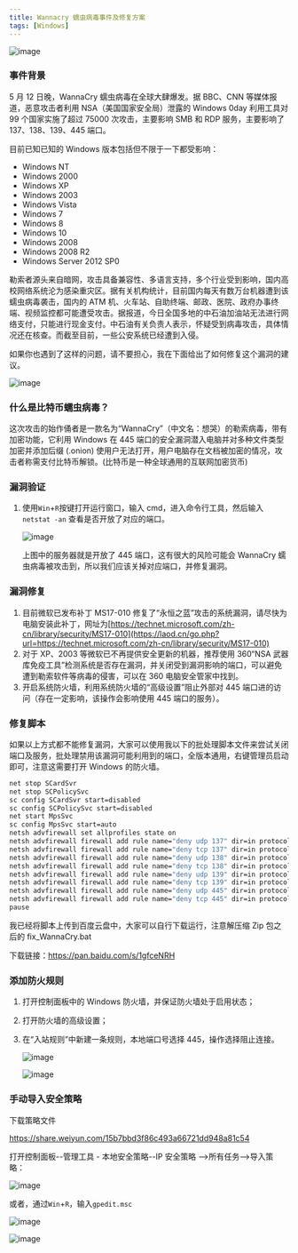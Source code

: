 ```yaml
---
title: Wannacry 蠕虫病毒事件及修复方案
tags: [Windows]
---
```


![image](https://samzong.oss-cn-shenzhen.aliyuncs.com/blog/3d0jo.png)

### 事件背景

5 月 12 日晚，WannaCry 蠕虫病毒在全球大肆爆发。据 BBC、CNN 等媒体报道，恶意攻击者利用 NSA（美国国家安全局）泄露的 Windows 0day 利用工具对 99 个国家实施了超过 75000 次攻击，主要影响 SMB 和 RDP 服务，主要影响了 137、138、139、445 端口。

目前已知已知的 Windows 版本包括但不限于一下都受影响：

* Windows NT
* Windows 2000
* Windows XP
* Windows 2003
* Windows Vista
* Windows 7
* Windows 8
* Windows 10
* Windows 2008
* Windows 2008 R2
* Windows Server 2012 SP0

勒索者源头来自暗网，攻击具备兼容性、多语言支持，多个行业受到影响，国内高校网络系统沦为感染重灾区。据有关机构统计，目前国内每天有数万台机器遭到该蠕虫病毒袭击，国内的 ATM 机、火车站、自助终端、邮政、医院、政府办事终端、视频监控都可能遭受攻击。据报道，今日全国多地的中石油加油站无法进行网络支付，只能进行现金支付。中石油有关负责人表示，怀疑受到病毒攻击，具体情况还在核查。而截至目前，一些公安系统已经遭到入侵。

如果你也遇到了这样的问题，请不要担心，我在下面给出了如何修复这个漏洞的建议。

![image](https://samzong.oss-cn-shenzhen.aliyuncs.com/blog/9y7cc.jpg)

### 什么是比特币蠕虫病毒？

这次攻击的始作俑者是一款名为“WannaCry”（中文名：想哭）的勒索病毒，带有加密功能，它利用 Windows 在 445 端口的安全漏洞潜入电脑并对多种文件类型加密并添加后缀 (.onion) 使用户无法打开，用户电脑存在文档被加密的情况，攻击者称需支付比特币解锁。(比特币是一种全球通用的互联网加密货币)

### 漏洞验证

1. 使用`Win`+`R`按键打开运行窗口，输入 cmd，进入命令行工具，然后输入`netstat -an` 查看是否开放了对应的端口。

   ![image](https://samzong.oss-cn-shenzhen.aliyuncs.com/blog/3m1jm.png)

   上图中的服务器就是开放了 445 端口，这有很大的风险可能会 WannaCry 蠕虫病毒被攻击到，所以我们应该关掉对应端口，并修复漏洞。

### 漏洞修复

   1. 目前微软已发布补丁 MS17-010 修复了“永恒之蓝”攻击的系统漏洞，请尽快为电脑安装此补丁，网址为[https://technet.microsoft.com/zh-cn/library/security/MS17-010](https://laod.cn/go.php?url=https://technet.microsoft.com/zh-cn/library/security/MS17-010)
   2. 对于 XP、2003 等微软已不再提供安全更新的机器，推荐使用 360“NSA 武器库免疫工具”检测系统是否存在漏洞，并关闭受到漏洞影响的端口，可以避免遭到勒索软件等病毒的侵害，可以在 360 电脑安全管家中找到。
   3. 开启系统防火墙，利用系统防火墙的“高级设置”阻止外部对 445 端口进的访问（存在一定影响，该操作会影响使用 445 端口的服务）。

### 修复脚本

如果以上方式都不能修复漏洞，大家可以使用我以下的批处理脚本文件来尝试关闭端口及服务，批处理禁用该漏洞可能利用到的端口，全版本通用，右键管理员启动即可，注意这需要打开 Windows 的防火墙。

```bash
net stop SCardSvr
net stop SCPolicySvc
sc config SCardSvr start=disabled
sc config SCPolicySvc start=disabled
net start MpsSvc
sc config MpsSvc start=auto
netsh advfirewall set allprofiles state on
netsh advfirewall firewall add rule name="deny udp 137" dir=in protocol=udp localport=137 action=block
netsh advfirewall firewall add rule name="deny tcp 137" dir=in protocol=tcp localport=137 action=block
netsh advfirewall firewall add rule name="deny udp 138" dir=in protocol=udp localport=138 action=block
netsh advfirewall firewall add rule name="deny tcp 138" dir=in protocol=tcp localport=138 action=block
netsh advfirewall firewall add rule name="deny udp 139" dir=in protocol=udp localport=139 action=block
netsh advfirewall firewall add rule name="deny tcp 139" dir=in protocol=tcp localport=139 action=block
netsh advfirewall firewall add rule name="deny udp 445" dir=in protocol=udp localport=445 action=block
netsh advfirewall firewall add rule name="deny tcp 445" dir=in protocol=tcp localport=445 action=block
pause
```

我已经将脚本上传到百度云盘中，大家可以自行下载运行，注意解压缩 Zip 包之后的 fix_WannaCry.bat

下载链接：<https://pan.baidu.com/s/1gfceNRH>

### 添加防火规则

1. 打开控制面板中的 Windows 防火墙，并保证防火墙处于启用状态；

2. 打开防火墙的高级设置；

3. 在“入站规则”中新建一条规则，本地端口号选择 445，操作选择阻止连接。

   ![image](https://pic3.zhimg.com/v2-85f14330cdba1fbf89369b26b9e48f52_b.png)

   ![image](https://pic2.zhimg.com/v2-1bbe08395ec8ef8d0e2028cbccb01055_b.png)

### 手动导入安全策略

下载策略文件

<https://share.weiyun.com/15b7bbd3f86c493a66721dd948a81c54>

打开控制面板--管理工具 - 本地安全策略--IP 安全策略 -->所有任务-->导入策略：

![image](https://samzong.oss-cn-shenzhen.aliyuncs.com/blog/hj9f4.jpg)

或者，通过`Win`+`R`，输入`gpedit.msc`

![image](https://samzong.oss-cn-shenzhen.aliyuncs.com/blog/9vsqx.jpg)

![image](https://samzong.oss-cn-shenzhen.aliyuncs.com/blog/tosjk.jpg)
